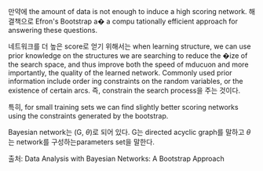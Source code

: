 만약에 the amount of data is not enough to induce a high scoring network.
해결책으로 Efron's Bootstrap a� a compu­ tationally efficient approach for answering these questions. 

네트워크를 더 높은 score로 얻기 위해서는 when learning structure, we can use prior knowledge on the structures we are searching to reduce the �ize of the search space, and thus improve both the speed of mducuon and more importantly, the quality of the learned network. Commonly used prior information include order­ ing constraints on the random variables, or the existence of certain arcs. 즉, constrain the search process을 주는 것이다.

특히, for small training sets we can find slightly better scoring networks using the constraints generated by the bootstrap.

Bayesian network는 (G, $\theta$)로 되어 있다. G는 directed acyclic graph를 말하고 $\theta$는 network를 구성하는parameters set을 말한다.


출처: Data Analysis with Bayesian Networks: A Bootstrap Approach

